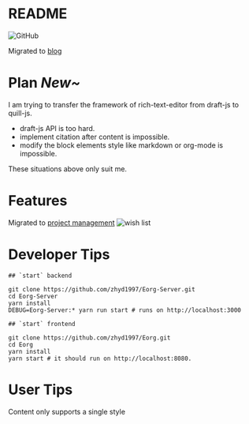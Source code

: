 # README
![GitHub](https://img.shields.io/github/license/zhyd1997/Eorg)

Migrated to [blog](https://zhangyadong.me/)

# Plan *New~*

I am trying to transfer the framework of rich-text-editor from draft-js to quill-js.

- draft-js API is too hard.
- implement citation after content is impossible.
- modify the block elements style like markdown or org-mode is impossible.

These situations above only suit me.

# Features

Migrated to [project management](https://github.com/zhyd1997/Eorg/projects)
![wish list](https://i.imgur.com/mc9xri8.png)

# Developer Tips
```shell script
## `start` backend

git clone https://github.com/zhyd1997/Eorg-Server.git
cd Eorg-Server
yarn install
DEBUG=Eorg-Server:* yarn run start # runs on http://localhost:3000

## `start` frontend

git clone https://github.com/zhyd1997/Eorg.git
cd Eorg
yarn install
yarn start # it should run on http://localhost:8080.

```

# User Tips
Content only supports a single style
